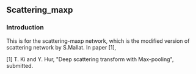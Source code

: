 ## Scattering_maxp

### Introduction
This is for the scattering-maxp network, which is the modified version of scattering network by S.Mallat.
In paper [1], 








[1] T. Ki and Y. Hur, "Deep scattering transform with Max-pooling", submitted.
